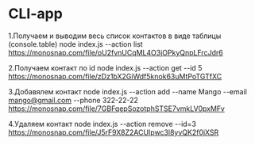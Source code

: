 # CLI-app

1.Получаем и выводим весь список контактов в виде таблицы (console.table)
node index.js --action list
https://monosnap.com/file/oU2fvnUCqML4O3jOPkyQnpLFrcJdr6

2.Получаем контакт по id
node index.js --action get --id 5
https://monosnap.com/file/zDz1bX2GiWdf5knok63uMtPoTGTfXC

3.Добавялем контакт
node index.js --action add --name Mango --email mango@gmail.com --phone 322-22-22
https://monosnap.com/file/7GBFqepSozotphSTSE7vmkLV0pxMFv

4.Удаляем контакт
node index.js --action remove --id=3
https://monosnap.com/file/J5rF9X8Z2ACUIpwc3l8yvQK2f0jXSR
